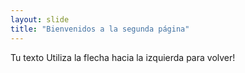 ```yaml
---
layout: slide
title: "Bienvenidos a la segunda página"
---
```

Tu texto
Utiliza la flecha hacia la izquierda para volver!
